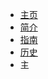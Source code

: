 <!-- docs/_sidebar.md -->

* [主页](zh/home.md)
* [简介](zh/introduce.md)
* [指南](zh/guide.md)
* [历史](history.md)
* 主